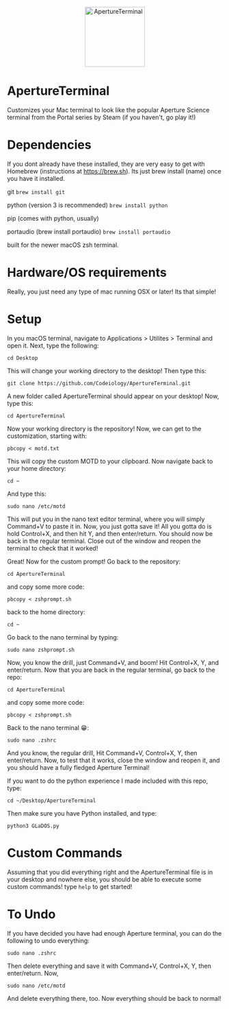 <p align="center">
 <img alt="ApertureTerminal" src"https://upload.wikimedia.org/wikipedia/commons/thumb/0/02/Aperture_Laboratories_Logo.svg/1024px-Aperture_Laboratories_Logo.svg.png" height="140" />
</p>

# ApertureTerminal

Customizes your Mac terminal to look like the popular Aperture Science terminal from the Portal series by Steam (if you haven't, go play it!)

# Dependencies
If you dont already have these installed, they are very easy to get with Homebrew (instructions at https://brew.sh). Its just brew install (name) once you have it installed.
 
  git `brew install git`
 
  python (version 3 is recommended) `brew install python`
  
  pip (comes with python, usually)
  
  portaudio (brew install portaudio) `brew install portaudio`
  
 built for the newer macOS zsh terminal.
  
# Hardware/OS requirements
Really, you just need any type of mac running OSX or later! Its that simple!

# Setup
In you macOS terminal, navigate to Applications > Utilites > Terminal and open it.
Next, type the following: 

`cd Desktop`

This will change your working directory to the desktop! Then type this:

`git clone https://github.com/Codeiology/ApertureTerminal.git`

A new folder called ApertureTerminal should appear on your desktop! Now, type this:

`cd ApertureTerminal`

Now your working directory is the repository! Now, we can get to the customization, starting with:

`pbcopy < motd.txt`

This will copy the custom MOTD to your clipboard. Now navigate back to your home directory:

`cd ~`

And type this:

`sudo nano /etc/motd`

This will put you in the nano text editor terminal, where you will simply Command+V to paste it in.
Now, you just gotta save it! All you gotta do is hold Control+X, and then hit Y, and then enter/return.
You should now be back in the regular terminal. Close out of the window and reopen the terminal to check that it worked!

Great! Now for the custom prompt! Go back to the repository:

`cd ApertureTerminal`

and copy some more code:

`pbcopy < zshprompt.sh`

back to the home directory:

`cd ~`

Go back to the nano terminal by typing:

`sudo nano zshprompt.sh`

Now, you know the drill, just Command+V, and boom! Hit Control+X, Y, and enter/return.
Now that you are back in the regular terminal, go back to the repo:

`cd ApertureTerminal`

and copy some more code:

`pbcopy < zshprompt.sh`

Back to the nano terminal 😁:

`sudo nano .zshrc`

And you know, the regular drill, Hit Command+V, Control+X, Y, then enter/return.
Now, to test that it works, close the window and reopen it, and you should have a fully fledged Aperture Terminal!

If you want to do the python experience I made included with this repo, type:

`cd ~/Desktop/ApertureTerminal`

Then make sure you have Python installed, and type:

`python3 GLaDOS.py`

# Custom Commands

Assuming that you did everything right and the ApertureTerminal file is in your desktop and nowhere else, you should be able to execute some custom commands!
type `help` to get started!

# To Undo

If you have decided you have had enough Aperture terminal, you can do the following to undo everything:

`sudo nano .zshrc`

Then delete everything and save it with Command+V, Control+X, Y, then enter/return. Now,

`sudo nano /etc/motd`

And delete everything there, too. Now everything should be back to normal!

